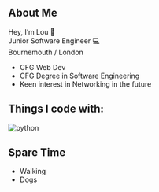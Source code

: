 ## About Me


Hey, I’m Lou 👋 <br>
Junior Software Engineer 💻 <br>
Bournemouth / London

- CFG Web Dev 
- CFG Degree in Software Engineering 
- Keen interest in Networking in the future

## Things I code with: 
![python](https://img.shields.io/pypi/pyversions/p)

## Spare Time

- Walking
- Dogs


<!---
lufrances/lufrances is a ✨ special ✨ repository because its `README.md` (this file) appears on your GitHub profile.
You can click the Preview link to take a look at your changes.
--->
